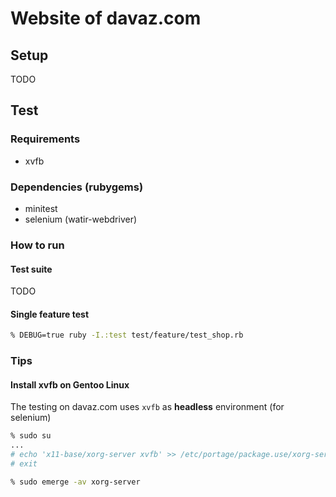 # Website of davaz.com

## Setup

TODO


## Test

### Requirements

* xvfb

### Dependencies (rubygems)

* minitest
* selenium (watir-webdriver)

### How to run

#### Test suite

TODO

#### Single feature test

```zsh
% DEBUG=true ruby -I.:test test/feature/test_shop.rb
```

### Tips

#### Install xvfb on Gentoo Linux

The testing on davaz.com uses `xvfb` as __headless__ environment (for selenium)

```zsh
% sudo su
...
# echo 'x11-base/xorg-server xvfb' >> /etc/portage/package.use/xorg-server
# exit

% sudo emerge -av xorg-server
```
